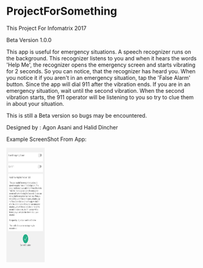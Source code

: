 # ProjectForSomething
This Project For Infomatrix 2017

Beta Version 1.0.0

This app is useful for emergency situations. A speech
recognizer runs on the background. This recognizer
listens to you and when it hears the words 'Help Me', the recognizer
opens the emergency screen and starts vibrating for 2 seconds. So
you can notice, that the recognizer has heard you. When you notice it 
if you aren't in an emergency situation, tap the 'False Alarm' button.
Since the app will dial 911 after the vibration ends. If you are in an
emergency situation, wait until the second vibration. When the second
vibration starts, the 911 operator will be listening to you so try to 
clue them in about your situation.

This is still a Beta version so bugs may be encountered.

Designed by : Agon Asani and Halid Dincher

Example ScreenShot From App:

<img src="https://raw.githubusercontent.com/hldncr/ProjectForSomething/master/Screenshot%20From%20App/Interface_Screen.png" width="100" height="300">
